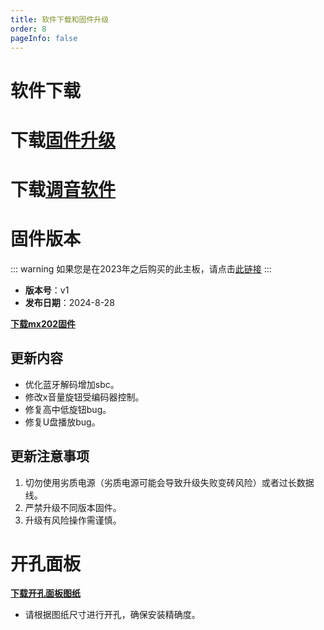 ```yaml
---
title: 软件下载和固件升级
order: 8
pageInfo: false
---
```

# 软件下载
# 下载[固件升级](https://likeyou156156.online:9000/lky/tools/MV_Assisant_Tools_2021_V3.0.9T(2023.05.29).exe)
# 下载[调音软件](https://likeyou156156.online:9000/lky/tools/ACPWorkbench_24bit.exe)
# 固件版本
::: warning
如果您是在2023年之后购买的此主板，请点击[此链接](/firmware/)
:::
- **版本号**：v1
- **发布日期**：2024-8-28

**[下载mx202固件](https://likeyou156156.online:9000/lky/MX/MX202/bin/mx202.mva)**




## 更新内容
- 优化蓝牙解码增加sbc。
- 修改x音量旋钮受编码器控制。
- 修复高中低旋钮bug。
- 修复U盘播放bug。

## 更新注意事项
1. 切勿使用劣质电源（劣质电源可能会导致升级失败变砖风险）或者过长数据线。
2. 严禁升级不同版本固件。
3. 升级有风险操作需谨慎。

# 开孔面板
**[下载开孔面板图纸](/image/按键面板孔距.bak)**
- 请根据图纸尺寸进行开孔，确保安装精确度。